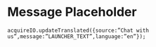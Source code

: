 # Message Placeholder

```text
acquireIO.updateTranslated({source:”Chat with us”,message:”LAUNCHER_TEXT”,language:”en”});
```

